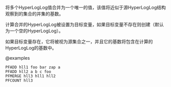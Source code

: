 将多个HyperLogLog值合并为一个唯一的值，该值将近似于源HyperLogLog结构观察到的集合的并集的基数。

计算合并的HyperLogLog被设置为目标变量，如果目标变量不存在则创建（默认为一个空的HyperLogLog）。

如果目标变量存在，它将被视为源集合之一，并且它的基数将包含在计算的HyperLogLog的基数中。

@examples

```cli
PFADD hll1 foo bar zap a
PFADD hll2 a b c foo
PFMERGE hll3 hll1 hll2
PFCOUNT hll3
```
